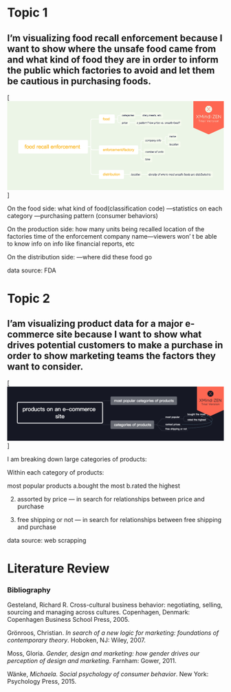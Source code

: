 # Topic 1
## I’m visualizing food recall enforcement because I want to show where the unsafe food came from and what kind of food they are in order to inform the public which factories to avoid and let them be cautious in purchasing foods.

[![enforcement.png](enforcement.png)]

On the food side:
what kind of food(classification code)
—statistics on each category
—purchasing pattern (consumer behaviors)

On the production side:
how many units being recalled
location of the factories
time of the enforcement 
company name—viewers won’ t be able to know info on info like financial reports, etc

On the distribution side:
—where did these food go


data source: FDA 


# Topic 2
## I’am visualizing product data for a major e-commerce site because I want to show what drives potential customers to make a purchase in order to show marketing teams the factors they want to consider.

[![e-commerce.png](e-commerce.png)]

I am breaking down large categories of products:

Within each category of products:

most popular products 
       a.bought the most
       b.rated the highest

2.  assorted by price 
      — in search for relationships between price and purchase 
 
3. free shipping or not
     — in search for relationships between free shipping and purchase


data source: web scrapping 




# Literature Review

### Bibliography
Gesteland, Richard R. Cross-cultural business behavior: negotiating, selling, sourcing and 
managing across cultures. Copenhagen, Denmark: Copenhagen Business School Press, 2005.

Grönroos, Christian. *In search of a new logic for marketing: foundations of contemporary theory*. Hoboken, NJ: Wiley, 2007. 

Moss, Gloria. *Gender, design and marketing: how gender drives our perception of design and marketing*. Farnham: Gower, 2011. 

Wänke, *Michaela. Social psychology of consumer behavior*. New York: Psychology Press, 2015. 
 
